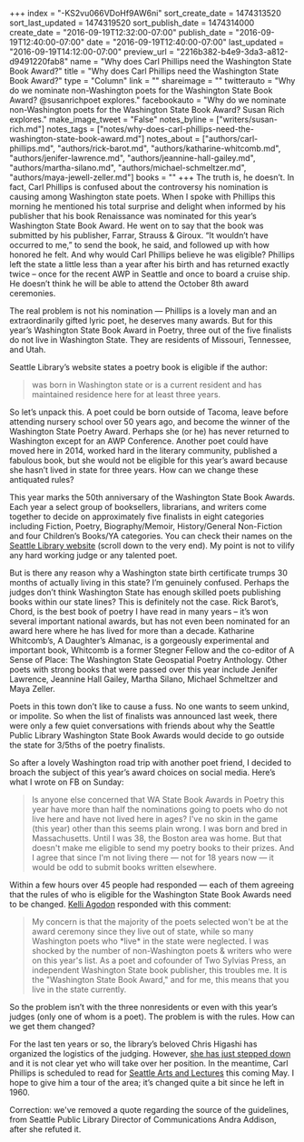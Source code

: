 +++
index = "-KS2vu066VDoHf9AW6ni"
sort_create_date = 1474313520
sort_last_updated = 1474319520
sort_publish_date = 1474314000
create_date = "2016-09-19T12:32:00-07:00"
publish_date = "2016-09-19T12:40:00-07:00"
date = "2016-09-19T12:40:00-07:00"
last_updated = "2016-09-19T14:12:00-07:00"
preview_url = "2216b382-b4e9-3da3-a812-d9491220fab8"
name = "Why does Carl Phillips need the Washington State Book Award?"
title = "Why does Carl Phillips need the Washington State Book Award?"
type = "Column"
link = ""
shareimage = ""
twitterauto = "Why do we nominate non-Washington poets for the Washington State Book Award? @susanrichpoet explores."
facebookauto = "Why do we nominate non-Washington poets for the Washington State Book Award? Susan Rich explores."
make_image_tweet = "False"
notes_byline = ["writers/susan-rich.md"]
notes_tags = ["notes/why-does-carl-phillips-need-the-washington-state-book-award.md"]
notes_about = ["authors/carl-phillips.md", "authors/rick-barot.md", "authors/katharine-whitcomb.md", "authors/jenifer-lawrence.md", "authors/jeannine-hall-gailey.md", "authors/martha-silano.md", "authors/michael-schmeltzer.md", "authors/maya-jewell-zeller.md"]
books = ""
+++
The truth is, he doesn’t. In fact, Carl Phillips is confused about the controversy his nomination is causing among Washington state poets. When I spoke with Phillips this morning he mentioned his total surprise and delight when informed by his publisher that his book Renaissance was nominated for this year’s Washington State Book Award. He went on to say that the book was submitted by his publisher, Farrar, Strauss &amp; Giroux. “It wouldn’t have occurred to me,” to send the book, he said, and followed up with how honored he felt. And why would Carl Phillips believe he was eligible? Phillips left the state a little less than a year after his birth and has returned exactly twice – once for the recent AWP in Seattle and once to board a cruise ship. He doesn’t think he will be able to attend the October 8th award ceremonies.

The real problem is not his nomination &mdash; Phillips is a lovely man and an extraordinarily gifted lyric poet, he deserves many awards. But for this year’s Washington State Book Award in Poetry, three out of the five finalists do not live in Washington State. They are residents of Missouri, Tennessee, and Utah. 

Seattle Library’s website states a poetry book is eligible if the author:

<blockquote>
was born in Washington state or is a current resident and has maintained residence here for at least three years.
</blockquote>

So let’s unpack this. A poet could be born outside of Tacoma, leave before attending nursery school over 50 years ago, and become the winner of the Washington State Poetry Award. Perhaps she (or he) has never returned to Washington except for an AWP Conference. Another poet could have moved here in 2014, worked hard in the literary community, published a fabulous book, but she would not be eligible for this year’s award because she hasn’t lived in state for three years. How can we change these antiquated rules?

<div class="break"></div>

This year marks the 50th anniversary of the Washington State Book Awards. Each year a select group of booksellers, librarians, and writers come together to decide on approximately five finalists in eight categories including Fiction, Poetry, Biography/Memoir, History/General Non-Fiction and four Children’s Books/YA categories. You can check their names on the <a href="http://www.spl.org/about-the-library/library-news-releases/wsba-finalists-announced-914" title="WSBA finalists announced 9/14 | The Seattle Public Library">Seattle Library website</a> (scroll down to the very end). My point is not to vilify any hard working judge or any talented poet. 

But is there any reason why a Washington state birth certificate trumps 30 months of actually living in this state? I’m genuinely confused. Perhaps the judges don’t think Washington State has enough skilled poets publishing books within our state lines? This is definitely not the case. Rick Barot’s, Chord, is the best book of poetry I have read in many years – it’s won several important national awards, but has not even been nominated for an award here where he has lived for more than a decade. Katharine Whitcomb’s, A Daughter’s Almanac, is a gorgeously experimental and important book, Whitcomb is a former Stegner Fellow and the co-editor of A Sense of Place: The Washington State Geospatial Poetry Anthology. Other poets with strong books that were passed over this year include Jenifer Lawrence, Jeannine Hall Gailey, Martha Silano, Michael Schmeltzer and Maya Zeller.

Poets in this town don’t like to cause a fuss. No one wants to seem unkind, or impolite. So when the list of finalists was announced last week, there were only a few quiet conversations with friends about why the Seattle Public Library Washington State Book Awards would decide to go outside the state for 3/5ths of the poetry finalists. 

So after a lovely Washington road trip with another poet friend, I decided to broach the subject of this year’s award choices on social media. Here’s what I wrote on FB on Sunday:

<blockquote>
Is anyone else concerned that WA State Book Awards in Poetry this year have more than half the nominations going to poets who do not live here and have not lived here in ages? I've no skin in the game (this year) other than this seems plain wrong. I was born and bred in Massachusetts. Until I was 38, the Boston area was home. But that doesn't make me eligible to send my poetry books to their prizes. And I agree that since I'm not living there &mdash; not for 18 years now &mdash; it would be odd to submit books written elsewhere.
</blockquote>

Within a few hours over 45 people had responded &mdash; each of them agreeing that the rules of who is eligible for the Washington State Book Awards need to be changed. [Kelli Agodon](http://www.seattlereviewofbooks.com/writers/kelli-russell-agodon/) responded with this comment:

<blockquote>
My concern is that the majority of the poets selected won't be at the award ceremony since they live out of state, while so many Washington poets who *live* in the state were neglected.  I was shocked by the number of non-Washington poets &amp; writers who were on this year's list. As a poet and cofounder of Two Sylvias Press, an independent Washington State book publisher, this troubles me. It is the "Washington State Book Award," and for me, this means that you live in the state currently. 
</blockquote>

So the problem isn’t with the three nonresidents or even with this year’s judges (only one of whom is a poet). The problem is with the rules. How can we get them changed? 

For the last ten years or so, the library’s beloved Chris Higashi has organized the logistics of the judging. However, [she has just stepped down](http://www.seattlereviewofbooks.com/notes/2016/09/06/everybody-loves-chris-higashi/) and it is not clear yet who will take over her position. In the meantime, Carl Phillips is scheduled to read for [Seattle Arts and Lectures](http://lectures.org/season/poetry_series.php?id=458) this coming May. I hope to give him a tour of the area; it’s changed quite a bit since he left in 1960.

<p class="footer">
	Correction: we've removed a quote regarding the source of the guidelines, from Seattle Public Library Director of Communications Andra Addison, after she refuted it.
</p>